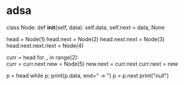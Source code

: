 # adsa
class Node:
    def __init__(self, data):
        self.data, self.next = data, None


head = Node(1)
head.next = Node(2)
head.next.next = Node(3)
head.next.next.next = Node(4)


curr = head
for _ in range(2):   
    curr = curr.next
new = Node(5)
new.next = curr.next
curr.next = new


p = head
while p:
    print(p.data, end=" → ")
    p = p.next
print("null")

